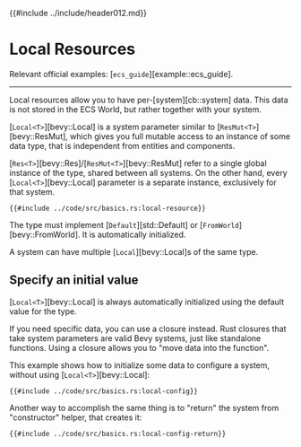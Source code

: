 {{#include ../include/header012.md}}

# Local Resources

Relevant official examples:
[`ecs_guide`][example::ecs_guide].

---

Local resources allow you to have per-[system][cb::system] data. This data
is not stored in the ECS World, but rather together with your system.

[`Local<T>`][bevy::Local] is a system parameter similar to
[`ResMut<T>`][bevy::ResMut], which gives you full mutable access to an
instance of some data type, that is independent from entities and components.

[`Res<T>`][bevy::Res]/[`ResMut<T>`][bevy::ResMut] refer to a single global
instance of the type, shared between all systems. On the other hand, every
[`Local<T>`][bevy::Local] parameter is a separate instance, exclusively for
that system.

```rust,no_run,noplayground
{{#include ../code/src/basics.rs:local-resource}}
```

The type must implement [`Default`][std::Default] or
[`FromWorld`][bevy::FromWorld]. It is automatically initialized.

A system can have multiple [`Local`][bevy::Local]s of the same type.

## Specify an initial value

[`Local<T>`][bevy::Local] is always automatically initialized using the
default value for the type.

If you need specific data, you can use a closure instead. Rust closures
that take system parameters are valid Bevy systems, just like standalone
functions. Using a closure allows you to "move data into the function".

This example shows how to initialize some data to configure a system,
without using [`Local<T>`][bevy::Local]:

```rust,no_run,noplayground
{{#include ../code/src/basics.rs:local-config}}
```

Another way to accomplish the same thing is to "return" the system
from "constructor" helper, that creates it:

```rust,no_run,noplayground
{{#include ../code/src/basics.rs:local-config-return}}
```
